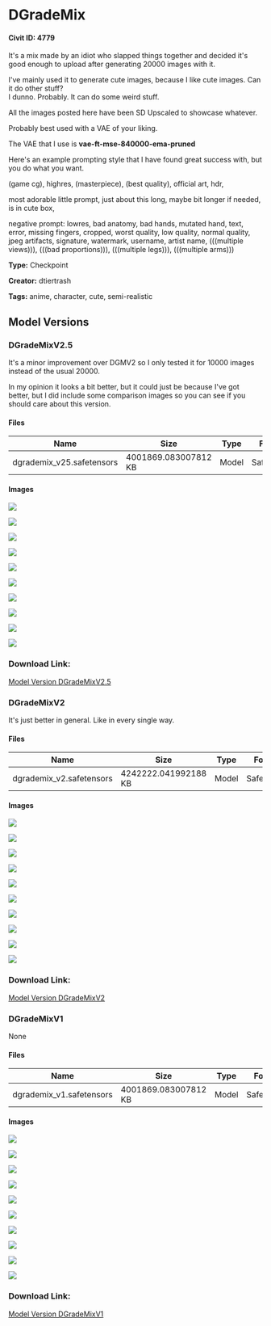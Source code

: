 # DGradeMix

#### Civit ID: 4779

<p>It's a mix made by an idiot who slapped things together and decided it's good enough to upload after generating 20000 images with it.</p><p></p><p>I've mainly used it to generate cute images, because I like cute images. Can it do other stuff?<br />I dunno. Probably. It can do some weird stuff.</p><p></p><p>All the images posted here have been SD Upscaled to showcase whatever.</p><p>Probably best used with a VAE of your liking.</p><p>The VAE that I use is <strong>vae-ft-mse-840000-ema-pruned</strong></p><p></p><p>Here's an example prompting style that I have found great success with, but you do what you want.</p><p></p><p>(game cg), highres, (masterpiece), (best quality), official art, hdr,</p><p>most adorable little prompt, just about this long, maybe bit longer if needed, is in cute box,</p><p></p><p>negative prompt: lowres, bad anatomy, bad hands, mutated hand, text, error, missing fingers, cropped, worst quality, low quality, normal quality, jpeg artifacts, signature, watermark, username, artist name, (((multiple views))), (((bad proportions))), (((multiple legs))), (((multiple arms)))</p>

**Type:** Checkpoint

**Creator:** dtiertrash

**Tags:** anime, character, cute, semi-realistic

## Model Versions

### DGradeMixV2.5

<p>It's a minor improvement over DGMV2 so I only tested it for 10000 images instead of the usual 20000.</p><p>In my opinion it looks a bit better, but it could just be because I've got better, but I did include some comparison images so you can see if you should care about this version.</p>

#### Files

| Name | Size | Type | Format | Download Url | AutoV1 | AutoV2 | SHA256 | CRC32 | BLAKE3 |
| --- | --- | --- | --- | --- | --- | --- | --- | --- | --- |
| dgrademix_v25.safetensors | 4001869.083007812 KB | Model | SafeTensor | https://civitai.com/api/download/models/21573 | FD294CEB | E406BBD1BE | E406BBD1BEEFE8247212B001688FCD79FE7A7AB07EB4E3394C940FC1C5D24C79 | 3C55B6BE | F90A513E84944DE7FF3F61EFE9955F3F427FFAFB3F5CFB75937EBEF913D19FDF |

#### Images

<p><img src="https://image.civitai.com/xG1nkqKTMzGDvpLrqFT7WA/8d275706-ef3b-4216-6f72-464437023400/width=450/229377.jpeg" /></p>

<p><img src="https://image.civitai.com/xG1nkqKTMzGDvpLrqFT7WA/65c4b1c6-2e37-443d-87a9-a981c4779c00/width=450/229381.jpeg" /></p>

<p><img src="https://image.civitai.com/xG1nkqKTMzGDvpLrqFT7WA/7dacda60-c5fa-4f91-5c5c-184855902500/width=450/229379.jpeg" /></p>

<p><img src="https://image.civitai.com/xG1nkqKTMzGDvpLrqFT7WA/a77b6e24-c984-4c01-c329-7b5c48238300/width=450/229382.jpeg" /></p>

<p><img src="https://image.civitai.com/xG1nkqKTMzGDvpLrqFT7WA/3589e16f-7148-463c-664a-b720edb5cc00/width=450/229385.jpeg" /></p>

<p><img src="https://image.civitai.com/xG1nkqKTMzGDvpLrqFT7WA/b1a07630-d2f8-4322-2044-5dea3b808500/width=450/229384.jpeg" /></p>

<p><img src="https://image.civitai.com/xG1nkqKTMzGDvpLrqFT7WA/4c4f38d6-49a9-4b85-6307-8d69c1ffb400/width=450/229383.jpeg" /></p>

<p><img src="https://image.civitai.com/xG1nkqKTMzGDvpLrqFT7WA/676ac7c4-4db1-42ca-55d2-8072c6764400/width=450/229380.jpeg" /></p>

<p><img src="https://image.civitai.com/xG1nkqKTMzGDvpLrqFT7WA/4a30a4ba-f70b-4fbc-9597-9294922a0200/width=450/229378.jpeg" /></p>

<p><img src="https://image.civitai.com/xG1nkqKTMzGDvpLrqFT7WA/0ce84e10-e1fe-4490-98e0-bc2d96706200/width=450/229447.jpeg" /></p>

### Download Link:

[Model Version DGradeMixV2.5](https://civitai.com/api/download/models/21573)

### DGradeMixV2

<p>It's just better in general. Like in every single way.</p>

#### Files

| Name | Size | Type | Format | Download Url | AutoV1 | AutoV2 | SHA256 | CRC32 | BLAKE3 |
| --- | --- | --- | --- | --- | --- | --- | --- | --- | --- |
| dgrademix_v2.safetensors | 4242222.041992188 KB | Model | SafeTensor | https://civitai.com/api/download/models/7950 | B8AC9D88 | 4BEFAA1F24 | 4BEFAA1F24CFF913B65D15DCFE72FCF6F0E4B4959364CB7FAE31C19B647CD6CD | 5F5974F3 | E74270D5BEEB37C1B653F996ED1C70E2838314AA35C6B3C095F463932AE51B7D |

#### Images

<p><img src="https://image.civitai.com/xG1nkqKTMzGDvpLrqFT7WA/854be2e6-c9f0-405d-aeb4-b043439a1f00/width=450/74881.jpeg" /></p>

<p><img src="https://image.civitai.com/xG1nkqKTMzGDvpLrqFT7WA/2d813af9-f8cb-4f7d-1c42-e4dbfd4bb900/width=450/74879.jpeg" /></p>

<p><img src="https://image.civitai.com/xG1nkqKTMzGDvpLrqFT7WA/0d6070a0-f8cb-4aaa-3025-57676daaf200/width=450/74877.jpeg" /></p>

<p><img src="https://image.civitai.com/xG1nkqKTMzGDvpLrqFT7WA/f1b90500-bf4d-4f39-0c42-93a968b8e500/width=450/74876.jpeg" /></p>

<p><img src="https://image.civitai.com/xG1nkqKTMzGDvpLrqFT7WA/e2c703cf-d068-49a7-a5f1-4aae8cbca000/width=450/74875.jpeg" /></p>

<p><img src="https://image.civitai.com/xG1nkqKTMzGDvpLrqFT7WA/6ae7274e-b704-4b00-50cc-505766946400/width=450/74874.jpeg" /></p>

<p><img src="https://image.civitai.com/xG1nkqKTMzGDvpLrqFT7WA/637c2cfd-1160-4fa0-bfbb-d1da69a54000/width=450/74873.jpeg" /></p>

<p><img src="https://image.civitai.com/xG1nkqKTMzGDvpLrqFT7WA/2448de95-66e1-472b-03e4-0361b9f2ac00/width=450/74872.jpeg" /></p>

<p><img src="https://image.civitai.com/xG1nkqKTMzGDvpLrqFT7WA/ce375226-76ef-4bd8-2815-7da268f22d00/width=450/74871.jpeg" /></p>

<p><img src="https://image.civitai.com/xG1nkqKTMzGDvpLrqFT7WA/fe3f2f71-71a0-40d3-411e-d94deade8f00/width=450/74870.jpeg" /></p>

### Download Link:

[Model Version DGradeMixV2](https://civitai.com/api/download/models/7950)

### DGradeMixV1

None

#### Files

| Name | Size | Type | Format | Download Url | AutoV1 | AutoV2 | SHA256 | CRC32 | BLAKE3 |
| --- | --- | --- | --- | --- | --- | --- | --- | --- | --- |
| dgrademix_v1.safetensors | 4001869.083007812 KB | Model | SafeTensor | https://civitai.com/api/download/models/5474 | FD294CEB | DAE2D1FABF | DAE2D1FABF036CFE9CA232C033D2D92F84542CBE0841CCDA2A3BC1DD3B1C7E99 | 1B20BEE3 | B83166C03720485ADB50586717148B13F3E4765A83B117B481149E149158D7DC |

#### Images

<p><img src="https://image.civitai.com/xG1nkqKTMzGDvpLrqFT7WA/349799f9-e5c3-47e8-b28e-5dc61ae15700/width=450/43471.jpeg" /></p>

<p><img src="https://image.civitai.com/xG1nkqKTMzGDvpLrqFT7WA/349799f9-e5c3-47e8-b28e-5dc61ae15700/width=450/43475.jpeg" /></p>

<p><img src="https://image.civitai.com/xG1nkqKTMzGDvpLrqFT7WA/50f8ef59-063e-462a-580a-39273f105d00/width=450/43481.jpeg" /></p>

<p><img src="https://image.civitai.com/xG1nkqKTMzGDvpLrqFT7WA/349799f9-e5c3-47e8-b28e-5dc61ae15700/width=450/43482.jpeg" /></p>

<p><img src="https://image.civitai.com/xG1nkqKTMzGDvpLrqFT7WA/56090373-f8e0-4ed0-9b66-eb8994ebd900/width=450/43480.jpeg" /></p>

<p><img src="https://image.civitai.com/xG1nkqKTMzGDvpLrqFT7WA/349799f9-e5c3-47e8-b28e-5dc61ae15700/width=450/43479.jpeg" /></p>

<p><img src="https://image.civitai.com/xG1nkqKTMzGDvpLrqFT7WA/189de2af-31d1-4e78-7184-d08ce9a22500/width=450/43478.jpeg" /></p>

<p><img src="https://image.civitai.com/xG1nkqKTMzGDvpLrqFT7WA/0e776372-ca15-4a56-fa37-d83171640f00/width=450/43477.jpeg" /></p>

<p><img src="https://image.civitai.com/xG1nkqKTMzGDvpLrqFT7WA/349799f9-e5c3-47e8-b28e-5dc61ae15700/width=450/43476.jpeg" /></p>

<p><img src="https://image.civitai.com/xG1nkqKTMzGDvpLrqFT7WA/b40a47a3-957b-4c15-786a-0adf76d98400/width=450/43474.jpeg" /></p>

### Download Link:

[Model Version DGradeMixV1](https://civitai.com/api/download/models/5474)

